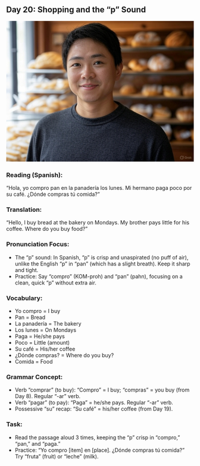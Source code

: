 ## Day 20: Shopping and the “p” Sound

![“Hola, yo compro pan en la panadería los lunes. Mi hermano paga poco por su café. ¿Dónde compras tú comida?”](../images/20.jpg)

### Reading (Spanish):
“Hola, yo compro pan en la panadería los lunes. Mi hermano paga poco por su café. ¿Dónde compras tú comida?”

### Translation:
“Hello, I buy bread at the bakery on Mondays. My brother pays little for his coffee. Where do you buy food?”

### Pronunciation Focus:

- The “p” sound: In Spanish, “p” is crisp and unaspirated (no puff of air), unlike the English “p” in “pan” (which has a slight breath). Keep it sharp and tight.
- Practice: Say “compro” (KOM-proh) and “pan” (pahn), focusing on a clean, quick “p” without extra air.

### Vocabulary:

- Yo compro = I buy
- Pan = Bread
- La panadería = The bakery
- Los lunes = On Mondays
- Paga = He/she pays
- Poco = Little (amount)
- Su café = His/her coffee
- ¿Dónde compras? = Where do you buy?
- Comida = Food

### Grammar Concept:

- Verb “comprar” (to buy): “Compro” = I buy; “compras” = you buy (from Day 8). Regular “-ar” verb.
- Verb “pagar” (to pay): “Paga” = he/she pays. Regular “-ar” verb.
- Possessive “su” recap: “Su café” = his/her coffee (from Day 19).

### Task:

- Read the passage aloud 3 times, keeping the “p” crisp in “compro,” “pan,” and “paga.”
- Practice: “Yo compro [item] en [place]. ¿Dónde compras tú comida?” Try “fruta” (fruit) or “leche” (milk).
